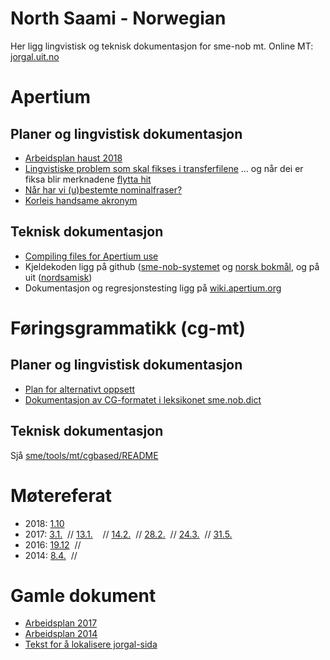 North Saami - Norwegian
=======================

Her ligg lingvistisk og teknisk dokumentasjon for sme-nob mt. Online MT: [jorgal.uit.no](http://jorgal.uit.no)






# Apertium


## Planer og lingvistisk dokumentasjon
* [Arbeidsplan haust 2018](Arbeidsplan2018.html)
* [Lingvistiske problem som skal fikses i transferfilene](TransferProblems.html) 
  ... og når dei er fiksa blir merknadene [flytta hit](SolvedTransferProblems.html) 
* [Når har vi (u)bestemte nominalfraser?](Bestemtheit.html)
* [Korleis handsame akronym](Akronym.html)


## Teknisk dokumentasjon


* [Compiling files for Apertium use](../DailyCompilingOfApertiumFiles.html)
* Kjeldekoden ligg på github ([sme-nob-systemet](https://github.com/apertium/apertium-sme-nob) og [norsk bokmål](https://github.com/apertium/apertium-nob), og på uit ([nordsamisk](https://giellalt.uit.no/lang/sme/j-sme.html))
* Dokumentasjon og regresjonstesting ligg på [wiki.apertium.org](http://wiki.apertium.org/wiki/Northern_Sámi_and_Norwegian_Bokmålhttp://wiki.apertium.org/wiki/Northern_Sámi_and_Norwegian_Bokmål)


# Føringsgrammatikk (cg-mt)


## Planer og lingvistisk dokumentasjon
* [Plan for alternativt oppsett](PlanCG.html)
* [Dokumentasjon av CG-formatet i leksikonet sme.nob.dict](cg/Leksikonet.html)


## Teknisk dokumentasjon


Sjå [sme/tools/mt/cgbased/README](http://gtsvn.uit.no/langtech/trunk/langs/sme/tools/mt/cgbased/README)


# Møtereferat


* 2018:
 [1.10](https://divvungiellatekno.github.io/giellalt.uit.no/mt/smenob/meetings/181001.html)
* 2017:
 [3.1.](https://divvungiellatekno.github.io/giellalt.uit.no/mt/smenob/meetings/170103.html)  //
 [13.1.](https://divvungiellatekno.github.io/giellalt.uit.no/mt/smenob/meetings/170113.html)    //
 [14.2.](https://divvungiellatekno.github.io/giellalt.uit.no/mt/smenob/meetings/170214.html)  //
 [28.2.](https://divvungiellatekno.github.io/giellalt.uit.no/mt/smenob/meetings/170228.html)   //
 [24.3.](https://divvungiellatekno.github.io/giellalt.uit.no/mt/smenob/meetings/170324.html)    //
 [31.5.](https://divvungiellatekno.github.io/giellalt.uit.no/mt/smenob/meetings/170531.html)  
* 2016:
 [19.12](https://divvungiellatekno.github.io/giellalt.uit.no/mt/smenob/meetings/161219.html)  //
* 2014:
 [8.4.](https://divvungiellatekno.github.io/giellalt.uit.no/mt/smenob/meetings/140408.html)  //




# Gamle dokument


* [Arbeidsplan 2017](Arbeidsplan.html)
* [Arbeidsplan 2014](WorkingPlan2014.html)
* [Tekst for å lokalisere jorgal-sida](Lokalisering.html)




